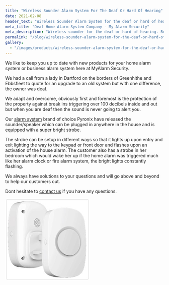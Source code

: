 ```yaml
---
title: "Wireless Sounder Alarm System For The Deaf Or Hard Of Hearing"
date: 2021-02-08
header_text: "Wireless Sounder Alarm System for the deaf or hard of hearing"
meta_title: "Deaf Home Alarm System Company - My Alarm Security"
meta_description: "Wireless sounder for the deaf or hard of hearing. Burglar Alarm Servicing, Burglar Alarm Installation, Alarm Battery and CCTV in Orpington. Call 020 8302 4065"
permalink: "/blog/wireless-sounder-alarm-system-for-the-deaf-or-hard-of-hearing/"
gallery:
  - "/images/products/wireless-sounder-alarm-system-for-the-deaf-or-hard-of-hearing.webp"
---
```


We like to keep you up to date with new products for your home alarm system or business alarm system here at MyAlarm Security.

We had a call from a lady in Dartford on the borders of Greenhithe and Ebbsfleet to quote for an upgrade to an old system but with one difference, the owner was deaf.

We adapt and overcome, obviously first and foremost is the protection of the property against break ins triggering over 100 decibels inside and out but when you are deaf then the sound is never going to alert you.

Our [alarm system](/categories/burglar-alarms/) brand of choice Pyronix have released the sounder/speaker which can be plugged in anywhere in the house and is equipped with a super bright strobe.

The strobe can be setup in different ways so that it lights up upon entry and exit lighting the way to the keypad or front door and flashes upon an activation of the house alarm. The customer also has a strobe in her bedroom which would wake her up if the home alarm was triggered much like her alarm clock or fire alarm system, the bright lights constantly flashing.

We always have solutions to your questions and will go above and beyond to help our customers out.

Dont hesitate to [contact us](/contact/) if you have any questions.

![Wireless Sounder Alarm System For The Deaf Or Hard Of Hearing](/images/news/news-wireless-sounder-alarm-system-for-the-deaf-or-hard-of-hearing-wxl86lwwbs7c4zvyggs9.jpg)
